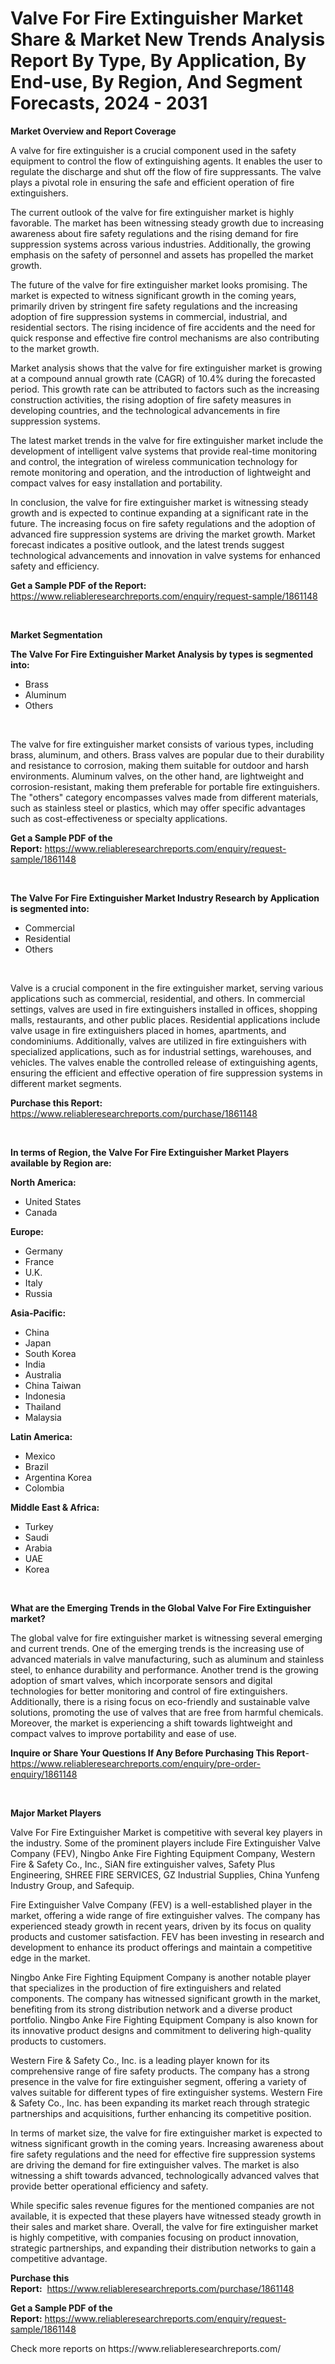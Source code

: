 <p><h1>Valve For Fire Extinguisher Market Share & Market New Trends Analysis Report By Type, By Application, By End-use, By Region, And Segment Forecasts, 2024 - 2031</h1></p><p><strong>Market Overview and Report Coverage</strong></p>
<p><p>A valve for fire extinguisher is a crucial component used in the safety equipment to control the flow of extinguishing agents. It enables the user to regulate the discharge and shut off the flow of fire suppressants. The valve plays a pivotal role in ensuring the safe and efficient operation of fire extinguishers.</p><p>The current outlook of the valve for fire extinguisher market is highly favorable. The market has been witnessing steady growth due to increasing awareness about fire safety regulations and the rising demand for fire suppression systems across various industries. Additionally, the growing emphasis on the safety of personnel and assets has propelled the market growth.</p><p>The future of the valve for fire extinguisher market looks promising. The market is expected to witness significant growth in the coming years, primarily driven by stringent fire safety regulations and the increasing adoption of fire suppression systems in commercial, industrial, and residential sectors. The rising incidence of fire accidents and the need for quick response and effective fire control mechanisms are also contributing to the market growth.</p><p>Market analysis shows that the valve for fire extinguisher market is growing at a compound annual growth rate (CAGR) of 10.4% during the forecasted period. This growth rate can be attributed to factors such as the increasing construction activities, the rising adoption of fire safety measures in developing countries, and the technological advancements in fire suppression systems.</p><p>The latest market trends in the valve for fire extinguisher market include the development of intelligent valve systems that provide real-time monitoring and control, the integration of wireless communication technology for remote monitoring and operation, and the introduction of lightweight and compact valves for easy installation and portability.</p><p>In conclusion, the valve for fire extinguisher market is witnessing steady growth and is expected to continue expanding at a significant rate in the future. The increasing focus on fire safety regulations and the adoption of advanced fire suppression systems are driving the market growth. Market forecast indicates a positive outlook, and the latest trends suggest technological advancements and innovation in valve systems for enhanced safety and efficiency.</p></p>
<p><strong>Get a Sample PDF of the Report:</strong> <a href="https://www.reliableresearchreports.com/enquiry/request-sample/1861148">https://www.reliableresearchreports.com/enquiry/request-sample/1861148</a></p>
<p>&nbsp;</p>
<p><strong>Market Segmentation</strong></p>
<p><strong>The Valve For Fire Extinguisher Market Analysis by types is segmented into:</strong></p>
<p><ul><li>Brass</li><li>Aluminum</li><li>Others</li></ul></p>
<p>&nbsp;</p>
<p><p>The valve for fire extinguisher market consists of various types, including brass, aluminum, and others. Brass valves are popular due to their durability and resistance to corrosion, making them suitable for outdoor and harsh environments. Aluminum valves, on the other hand, are lightweight and corrosion-resistant, making them preferable for portable fire extinguishers. The "others" category encompasses valves made from different materials, such as stainless steel or plastics, which may offer specific advantages such as cost-effectiveness or specialty applications.</p></p>
<p><strong>Get a Sample PDF of the Report:</strong>&nbsp;<a href="https://www.reliableresearchreports.com/enquiry/request-sample/1861148">https://www.reliableresearchreports.com/enquiry/request-sample/1861148</a></p>
<p>&nbsp;</p>
<p><strong>The Valve For Fire Extinguisher Market Industry Research by Application is segmented into:</strong></p>
<p><ul><li>Commercial</li><li>Residential</li><li>Others</li></ul></p>
<p>&nbsp;</p>
<p><p>Valve is a crucial component in the fire extinguisher market, serving various applications such as commercial, residential, and others. In commercial settings, valves are used in fire extinguishers installed in offices, shopping malls, restaurants, and other public places. Residential applications include valve usage in fire extinguishers placed in homes, apartments, and condominiums. Additionally, valves are utilized in fire extinguishers with specialized applications, such as for industrial settings, warehouses, and vehicles. The valves enable the controlled release of extinguishing agents, ensuring the efficient and effective operation of fire suppression systems in different market segments.</p></p>
<p><strong>Purchase this Report:</strong>&nbsp; <a href="https://www.reliableresearchreports.com/purchase/1861148">https://www.reliableresearchreports.com/purchase/1861148</a></p>
<p>&nbsp;</p>
<p><strong>In terms of Region, the Valve For Fire Extinguisher Market Players available by Region are:</strong></p>
<p>
    <p> <strong> North America: </strong>
        <ul>
            <li>United States</li>
            <li>Canada</li>
        </ul>
        </p> 
    <p> <strong> Europe: </strong>
        <ul>
            <li>Germany</li>
            <li>France</li>
            <li>U.K.</li>
            <li>Italy</li>
            <li>Russia</li>
        </ul>
        </p> 
    <p> <strong> Asia-Pacific: </strong>
        <ul>
            <li>China</li>
            <li>Japan</li>
            <li>South Korea</li>
            <li>India</li>
            <li>Australia</li>
            <li>China Taiwan</li>
            <li>Indonesia</li>
            <li>Thailand</li>
            <li>Malaysia</li>
        </ul>
        </p> 
    <p> <strong> Latin America: </strong>
        <ul>
            <li>Mexico</li>
            <li>Brazil</li>
            <li>Argentina Korea</li>
            <li>Colombia</li>
        </ul>
        </p> 
    <p> <strong> Middle East & Africa: </strong>
        <ul>
            <li>Turkey</li>
            <li>Saudi</li>
            <li>Arabia</li>
            <li>UAE</li>
            <li>Korea</li>
        </ul>
    </p>
    </p>
<p>&nbsp;</p>
<p><strong>What are the Emerging Trends in the Global Valve For Fire Extinguisher market?</strong></p>
<p><p>The global valve for fire extinguisher market is witnessing several emerging and current trends. One of the emerging trends is the increasing use of advanced materials in valve manufacturing, such as aluminum and stainless steel, to enhance durability and performance. Another trend is the growing adoption of smart valves, which incorporate sensors and digital technologies for better monitoring and control of fire extinguishers. Additionally, there is a rising focus on eco-friendly and sustainable valve solutions, promoting the use of valves that are free from harmful chemicals. Moreover, the market is experiencing a shift towards lightweight and compact valves to improve portability and ease of use.</p></p>
<p><strong>Inquire or Share Your Questions If Any Before Purchasing This Report</strong>- <a href="https://www.reliableresearchreports.com/enquiry/pre-order-enquiry/1861148">https://www.reliableresearchreports.com/enquiry/pre-order-enquiry/1861148</a></p>
<p>&nbsp;</p>
<p><strong>Major Market Players</strong></p>
<p><p>Valve For Fire Extinguisher Market is competitive with several key players in the industry. Some of the prominent players include Fire Extinguisher Valve Company (FEV), Ningbo Anke Fire Fighting Equipment Company, Western Fire & Safety Co., Inc., SiAN fire extinguisher valves, Safety Plus Engineering, SHREE FIRE SERVICES, GZ Industrial Supplies, China Yunfeng Industry Group, and Safequip.</p><p>Fire Extinguisher Valve Company (FEV) is a well-established player in the market, offering a wide range of fire extinguisher valves. The company has experienced steady growth in recent years, driven by its focus on quality products and customer satisfaction. FEV has been investing in research and development to enhance its product offerings and maintain a competitive edge in the market.</p><p>Ningbo Anke Fire Fighting Equipment Company is another notable player that specializes in the production of fire extinguishers and related components. The company has witnessed significant growth in the market, benefiting from its strong distribution network and a diverse product portfolio. Ningbo Anke Fire Fighting Equipment Company is also known for its innovative product designs and commitment to delivering high-quality products to customers.</p><p>Western Fire & Safety Co., Inc. is a leading player known for its comprehensive range of fire safety products. The company has a strong presence in the valve for fire extinguisher segment, offering a variety of valves suitable for different types of fire extinguisher systems. Western Fire & Safety Co., Inc. has been expanding its market reach through strategic partnerships and acquisitions, further enhancing its competitive position.</p><p>In terms of market size, the valve for fire extinguisher market is expected to witness significant growth in the coming years. Increasing awareness about fire safety regulations and the need for effective fire suppression systems are driving the demand for fire extinguisher valves. The market is also witnessing a shift towards advanced, technologically advanced valves that provide better operational efficiency and safety.</p><p>While specific sales revenue figures for the mentioned companies are not available, it is expected that these players have witnessed steady growth in their sales and market share. Overall, the valve for fire extinguisher market is highly competitive, with companies focusing on product innovation, strategic partnerships, and expanding their distribution networks to gain a competitive advantage.</p></p>
<p><strong>Purchase this Report:</strong>&nbsp;&nbsp;<a href="https://www.reliableresearchreports.com/purchase/1861148">https://www.reliableresearchreports.com/purchase/1861148</a></p>
<p></p>
<p><strong>Get a Sample PDF of the Report:</strong>&nbsp;<a href="https://www.reliableresearchreports.com/enquiry/request-sample/1861148">https://www.reliableresearchreports.com/enquiry/request-sample/1861148</a></p>
<p>Check more reports on https://www.reliableresearchreports.com/</p>